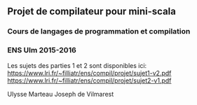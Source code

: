 ## Projet de compilateur pour mini-scala
### Cours de langages de programmation et compilation
### ENS Ulm 2015-2016

Les sujets des parties 1 et 2 sont disponibles ici:
https://www.lri.fr/~filliatr/ens/compil/projet/sujet1-v2.pdf
https://www.lri.fr/~filliatr/ens/compil/projet/sujet2-v1.pdf

Ulysse Marteau
Joseph de Vilmarest